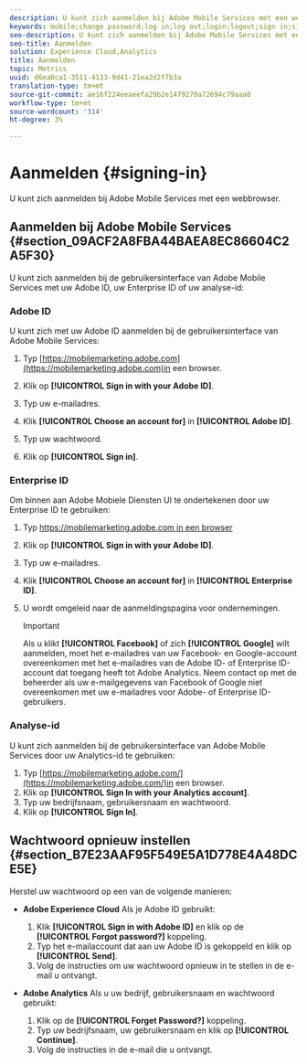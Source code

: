```yaml
---
description: U kunt zich aanmelden bij Adobe Mobile Services met een webbrowser.
keywords: mobile;change password;log in;log out;login;logout;sign in;signin
seo-description: U kunt zich aanmelden bij Adobe Mobile Services met een webbrowser.
seo-title: Aanmelden
solution: Experience Cloud,Analytics
title: Aanmelden
topic: Metrics
uuid: d6ea0ca1-3511-4133-9d41-21ea2d2f7b3a
translation-type: tm+mt
source-git-commit: ae16f224eeaeefa29b2e1479270a72694c79aaa0
workflow-type: tm+mt
source-wordcount: '314'
ht-degree: 3%

---
```



# Aanmelden {#signing-in}

U kunt zich aanmelden bij Adobe Mobile Services met een webbrowser.

## Aanmelden bij Adobe Mobile Services {#section_09ACF2A8FBA44BAEA8EC86604C2A5F30}

U kunt zich aanmelden bij de gebruikersinterface van Adobe Mobile Services met uw Adobe ID, uw Enterprise ID of uw analyse-id:

### Adobe ID

U kunt zich met uw Adobe ID aanmelden bij de gebruikersinterface van Adobe Mobile Services:

1. Typ [https://mobilemarketing.adobe.com](https://mobilemarketing.adobe.com)in een browser.
1. Klik op **[!UICONTROL Sign in with your Adobe ID]**.
1. Typ uw e-mailadres.
1. Klik **[!UICONTROL Choose an account for]** in **[!UICONTROL Adobe ID]**.

1. Typ uw wachtwoord.
1. Klik op **[!UICONTROL Sign in]**.


### Enterprise ID

Om binnen aan Adobe Mobiele Diensten UI te ondertekenen door uw Enterprise ID te gebruiken:

1. Typ [https://mobilemarketing.adobe.com in een browser](https://mobilemarketing.adobe.com)
1. Klik op **[!UICONTROL Sign in with your Adobe ID]**.
1. Typ uw e-mailadres.
1. Klik **[!UICONTROL Choose an account for]** in **[!UICONTROL Enterprise ID]**.

1. U wordt omgeleid naar de aanmeldingspagina voor ondernemingen.

   >[!IMPORTANT]
   >
   >Als u klikt **[!UICONTROL Facebook]** of zich **[!UICONTROL Google]** wilt aanmelden, moet het e-mailadres van uw Facebook- en Google-account overeenkomen met het e-mailadres van de Adobe ID- of Enterprise ID-account dat toegang heeft tot Adobe Analytics. Neem contact op met de beheerder als uw e-mailgegevens van Facebook of Google niet overeenkomen met uw e-mailadres voor Adobe- of Enterprise ID-gebruikers.

### Analyse-id

U kunt zich aanmelden bij de gebruikersinterface van Adobe Mobile Services door uw Analytics-id te gebruiken:

1. Typ [https://mobilemarketing.adobe.com/](https://mobilemarketing.adobe.com/)in een browser.
1. Klik op **[!UICONTROL Sign In with your Analytics account]**.
1. Typ uw bedrijfsnaam, gebruikersnaam en wachtwoord.
1. Klik op **[!UICONTROL Sign In]**.

## Wachtwoord opnieuw instellen {#section_B7E23AAF95F549E5A1D778E4A48DCE5E}

Herstel uw wachtwoord op een van de volgende manieren:

* **Adobe Experience Cloud** Als je Adobe ID gebruikt:

   1. Klik **[!UICONTROL Sign in with Adobe ID]** en klik op de **[!UICONTROL Forgot password?]** koppeling.
   1. Typ het e-mailaccount dat aan uw Adobe ID is gekoppeld en klik op **[!UICONTROL Send]**.
   1. Volg de instructies om uw wachtwoord opnieuw in te stellen in de e-mail u ontvangt.

* **Adobe Analytics** Als u uw bedrijf, gebruikersnaam en wachtwoord gebruikt:

   1. Klik op de **[!UICONTROL Forget Password?]** koppeling.
   1. Typ uw bedrijfsnaam, uw gebruikersnaam en klik op **[!UICONTROL Continue]**.
   1. Volg de instructies in de e-mail die u ontvangt.
